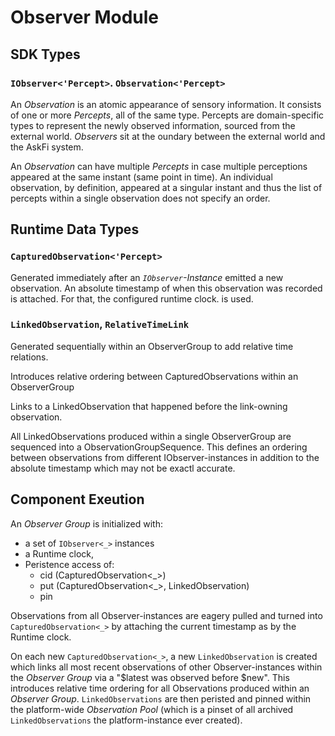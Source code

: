 # Observer Module

## SDK Types

### `IObserver<'Percept>`. `Observation<'Percept>`

An _Observation_ is an atomic appearance of sensory information. It consists of one or more _Percepts_, all of the same type. Percepts are domain-specific types to represent the newly observed information, sourced from the external world. _Observers_ sit at the oundary between the external world and the AskFi system.

An _Observation_ can have multiple _Percepts_ in case multiple perceptions appeared at the same instant (same point in time). An individual observation, by definition, appeared at a singular instant and thus the list of percepts within a single observation does not specify an order.

## Runtime Data Types

### `CapturedObservation<'Percept>`

Generated immediately after an _`IObserver`-Instance_ emitted a new observation. An absolute timestamp of when this observation was recorded is attached. For that, the configured runtime clock. is used.

### `LinkedObservation`, `RelativeTimeLink`

Generated sequentially within an ObserverGroup to add relative time relations.

Introduces relative ordering between CapturedObservations within an ObserverGroup

Links to a LinkedObservation that happened before the link-owning observation.

All LinkedObservations produced within a single ObserverGroup are sequenced into a ObservationGroupSequence.
This defines an ordering between observations from different IObserver-instances in addition to the absolute
timestamp which may not be exactl accurate.

## Component Exeution

An _Observer Group_ is initialized with:

- a set of `IObserver<_>` instances
- a Runtime clock,
- Peristence access of:
  - cid (CapturedObservation<_>)
  - put (CapturedObservation<_>, LinkedObservation)
  - pin

Observations from all Observer-instances are eagery pulled and turned into `CapturedObservation<_>` by attaching the current timestamp as by the Runtime clock.

On each new `CapturedObservation<_>`, a new `LinkedObservation` is created which links all most recent observations of other Observer-instances within the _Observer Group_ via a "$latest was observed before $new". This introduces relative time ordering for all Observations produced within an _Observer Group_. `LinkedObservations` are then peristed and pinned within the platform-wide _Observation Pool_ (which is a pinset of all archived `LinkedObservations` the platform-instance ever created).
